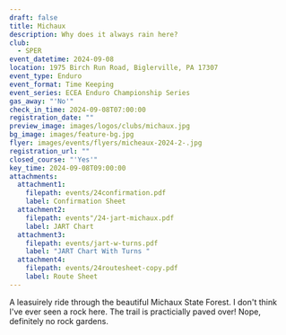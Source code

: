 ```yaml
---
draft: false
title: Michaux
description: Why does it always rain here?
club:
  - SPER
event_datetime: 2024-09-08
location: 1975 Birch Run Road, Biglerville, PA 17307
event_type: Enduro
event_format: Time Keeping
event_series: ECEA Enduro Championship Series
gas_away: "'No'"
check_in_time: 2024-09-08T07:00:00
registration_date: ""
preview_image: images/logos/clubs/michaux.jpg
bg_image: images/feature-bg.jpg
flyer: images/events/flyers/micheaux-2024-2-.jpg
registration_url: ""
closed_course: "'Yes'"
key_time: 2024-09-08T09:00:00
attachments:
  attachment1:
    filepath: events/24confirmation.pdf
    label: Confirmation Sheet
  attachment2:
    filepath: events"/24-jart-michaux.pdf
    label: JART Chart
  attachment3:
    filepath: events/jart-w-turns.pdf
    label: "JART Chart With Turns "
  attachment4:
    filepath: events/24routesheet-copy.pdf
    label: Route Sheet
---
```


A leasuirely ride through the beautiful Michaux State Forest. I don't think I've ever seen a rock here. The trail is practicially paved over! Nope, definitely no rock gardens. 